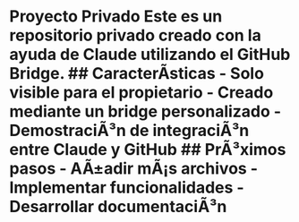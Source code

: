 # Proyecto Privado Este es un repositorio privado creado con la ayuda de Claude utilizando el GitHub Bridge. ## CaracterÃ­sticas - Solo visible para el propietario - Creado mediante un bridge personalizado - DemostraciÃ³n de integraciÃ³n entre Claude y GitHub ## PrÃ³ximos pasos - AÃ±adir mÃ¡s archivos - Implementar funcionalidades - Desarrollar documentaciÃ³n